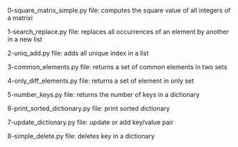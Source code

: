 0-square_matrix_simple.py file: computes the square value of all integers of a matrixi

1-search_replace.py file: replaces all occurrences of an element by another in a new list

2-uniq_add.py file: adds all unique index in a list

3-common_elements.py file: returns a set of common elements in two sets

4-only_diff_elements.py file: returns a set of element in only set

5-number_keys.py file: returns the number of keys in a dictionary

6-print_sorted_dictionary.py file: print sorted dictionary

7-update_dictionary.py file: update or add key/value pair

8-simple_delete.py file: deletes key in a dictionary
